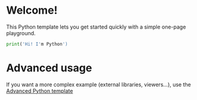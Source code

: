 # Welcome!

This Python template lets you get started quickly with a simple one-page playground.

```python runnable
print('Hi! I'm Python')
```

# Advanced usage

If you want a more complex example (external libraries, viewers...), use the [Advanced Python template](https://tech.io/select-repo/429)
